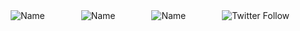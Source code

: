 <!--
**amorist/amorist** is a ✨ _special_ ✨ repository because its `README.md` (this file) appears on your GitHub profile.
![Amor](https://avatars0.githubusercontent.com/u/14037268?s=460&u=141e9e5c5e86a2cf652ca9a3b0271f06ea0e4488&v=4)
-->

<div style="display: flex; justify-content: space-around; width: 100%;">
    <img alt="Name" style="display: inline;" src="https://img.shields.io/badge/name-amor-brightgreen">
    <img alt="Name" style="display: inline;" src="https://img.shields.io/badge/age-25-orange">
    <img alt="Name" style="display: inline;" src="https://img.shields.io/badge/language-golang|nodejs|python-blue">
    <img alt="Twitter Follow" style="display: inline;" src="https://img.shields.io/twitter/follow/amor90s?style=social">
</div>